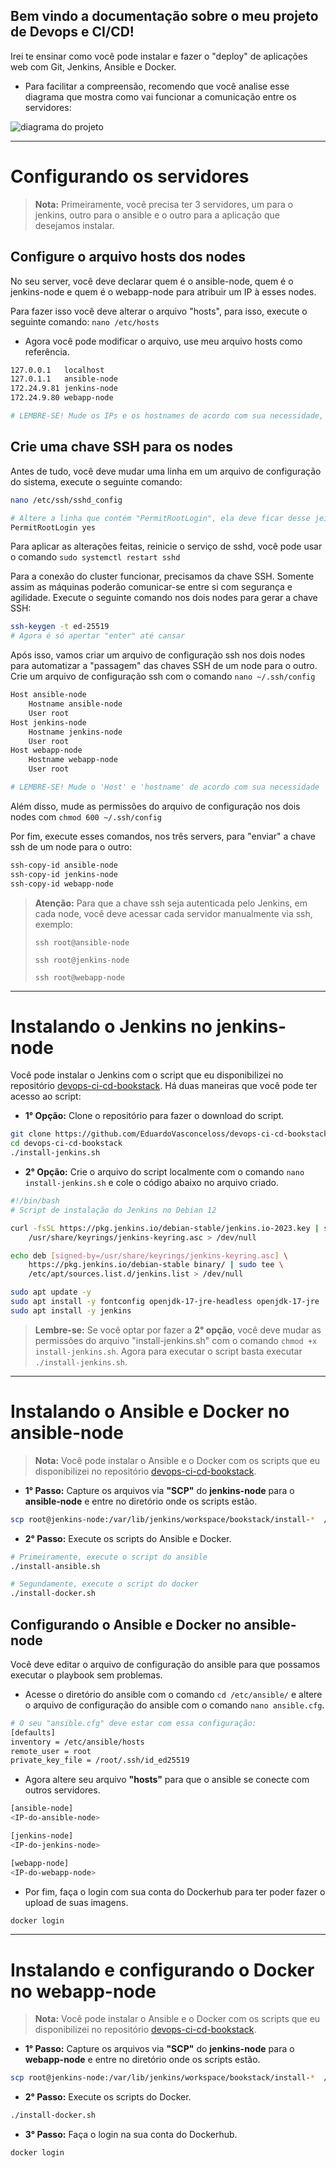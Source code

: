 ## Bem vindo a documentação sobre o meu projeto de Devops e CI/CD!

Irei te ensinar como você pode instalar e fazer o "deploy" de aplicações web com Git, Jenkins, Ansible e Docker.

- Para facilitar a compreensão, recomendo que você analise esse diagrama que mostra como vai funcionar a comunicação entre os servidores:

![diagrama do projeto](assets/projeto_devops.drawio.png)

---

# Configurando os servidores

> **Nota:** Primeiramente, você precisa ter 3 servidores, um para o jenkins, outro para o ansible e o outro para a aplicação que desejamos instalar.

## Configure o arquivo hosts dos nodes

No seu server, você deve declarar quem é o ansible-node, quem é o jenkins-node e quem é o webapp-node para atribuir um IP à esses nodes.

Para fazer isso você deve alterar o arquivo "hosts", para isso, execute o seguinte comando: `nano /etc/hosts`

- Agora você pode modificar o arquivo, use meu arquivo hosts como referência.

```bash
127.0.0.1	localhost
127.0.1.1	ansible-node
172.24.9.81 jenkins-node
172.24.9.80 webapp-node

# LEMBRE-SE! Mude os IPs e os hostnames de acordo com sua necessidade, um IP e hostname que sirvam para mim podem não servir para você e vice-versa.
```

## Crie uma chave SSH para os nodes

Antes de tudo, você deve mudar uma linha em um arquivo de configuração do sistema, execute o seguinte comando:

```bash
nano /etc/ssh/sshd_config

# Altere a linha que contém "PermitRootLogin", ela deve ficar desse jeito:
PermitRootLogin yes
```

Para aplicar as alterações feitas, reinicie o serviço de sshd, você pode usar o comando `sudo systemctl restart sshd`

Para a conexão do cluster funcionar, precisamos da chave SSH. Somente assim as máquinas poderão comunicar-se entre si com segurança e agilidade. Execute o seguinte comando nos dois nodes para gerar a chave SSH:

```bash
ssh-keygen -t ed-25519
# Agora é só apertar "enter" até cansar
```

Após isso, vamos criar um arquivo de configuração ssh nos dois nodes para automatizar a "passagem" das chaves SSH de um node para o outro. Crie um arquivo de configuração ssh com o comando `nano ~/.ssh/config`

```bash
Host ansible-node
    Hostname ansible-node
    User root
Host jenkins-node
    Hostname jenkins-node
    User root
Host webapp-node
    Hostname webapp-node
    User root

# LEMBRE-SE! Mude o 'Host' e 'hostname' de acordo com sua necessidade
```

Além disso, mude as permissões do arquivo de configuração nos dois nodes com `chmod 600 ~/.ssh/config`

Por fim, execute esses comandos, nos três servers, para "enviar" a chave ssh de um node para o outro:

```bash
ssh-copy-id ansible-node
ssh-copy-id jenkins-node
ssh-copy-id webapp-node
```

> **Atenção:** Para que a chave ssh seja autenticada pelo Jenkins, em cada node, você deve acessar cada servidor manualmente via ssh, exemplo:
>
> `ssh root@ansible-node`
>
> `ssh root@jenkins-node`
>
> `ssh root@webapp-node`

---

# Instalando o Jenkins no jenkins-node

Você pode instalar o Jenkins com o script que eu disponibilizei no repositório [devops-ci-cd-bookstack](https://github.com/EduardoVasconceloss/devops-ci-cd-project). Há duas maneiras que você pode ter acesso ao script:

- **1° Opção:** Clone o repositório para fazer o download do script.

```bash
git clone https://github.com/EduardoVasconceloss/devops-ci-cd-bookstack.git
cd devops-ci-cd-bookstack
./install-jenkins.sh
```

- **2° Opção:** Crie o arquivo do script localmente com o comando `nano install-jenkins.sh` e cole o código abaixo no arquivo criado.

```bash
#!/bin/bash
# Script de instalação do Jenkins no Debian 12

curl -fsSL https://pkg.jenkins.io/debian-stable/jenkins.io-2023.key | sudo tee \
    /usr/share/keyrings/jenkins-keyring.asc > /dev/null

echo deb [signed-by=/usr/share/keyrings/jenkins-keyring.asc] \
    https://pkg.jenkins.io/debian-stable binary/ | sudo tee \
    /etc/apt/sources.list.d/jenkins.list > /dev/null

sudo apt update -y
sudo apt install -y fontconfig openjdk-17-jre-headless openjdk-17-jre
sudo apt install -y jenkins
```

> **Lembre-se:** Se você optar por fazer a **2° opção**, você deve mudar as permissões do arquivo "install-jenkins.sh" com o comando `chmod +x install-jenkins.sh`. Agora para executar o script basta executar `./install-jenkins.sh`.

---

# Instalando o Ansible e Docker no ansible-node

> **Nota:** Você pode instalar o Ansible e o Docker com os scripts que eu disponibilizei no repositório [devops-ci-cd-bookstack](https://github.com/EduardoVasconceloss/devops-ci-cd-project).

- **1° Passo:** Capture os arquivos via **"SCP"** do **jenkins-node** para o **ansible-node** e entre no diretório onde os scripts estão.

```bash
scp root@jenkins-node:/var/lib/jenkins/workspace/bookstack/install-*  /var/tmp/ && cd /var/tmp/
```

- **2° Passo:** Execute os scripts do Ansible e Docker.

```bash
# Primeiramente, execute o script do ansible
./install-ansible.sh

# Segundamente, execute o script do docker
./install-docker.sh
```

## Configurando o Ansible e Docker no ansible-node

Você deve editar o arquivo de configuração do ansible para que possamos executar o playbook sem problemas.

- Acesse o diretório do ansible com o comando `cd /etc/ansible/` e altere o arquivo de configuração do ansible com o comando `nano ansible.cfg`.

```bash
# O seu "ansible.cfg" deve estar com essa configuração:
[defaults]
inventory = /etc/ansible/hosts
remote_user = root
private_key_file = /root/.ssh/id_ed25519
```

- Agora altere seu arquivo **"hosts"** para que o ansible se conecte com outros servidores.

```bash
[ansible-node]
<IP-do-ansible-node>

[jenkins-node]
<IP-do-jenkins-node>

[webapp-node]
<IP-do-webapp-node>
```

- Por fim, faça o login com sua conta do Dockerhub para ter poder fazer o upload de suas imagens.

```bash
docker login
```

---

# Instalando e configurando o Docker no webapp-node

> **Nota:** Você pode instalar o Ansible e o Docker com os scripts que eu disponibilizei no repositório [devops-ci-cd-bookstack](https://github.com/EduardoVasconceloss/devops-ci-cd-project).

- **1° Passo:** Capture os arquivos via **"SCP"** do **jenkins-node** para o **webapp-node** e entre no diretório onde os scripts estão.

```bash
scp root@jenkins-node:/var/lib/jenkins/workspace/bookstack/install-*  /var/tmp/ && cd /var/tmp/
```

- **2° Passo:** Execute os scripts do Docker.

```bash
./install-docker.sh
```

- **3° Passo:** Faça o login na sua conta do Dockerhub.

```bash
docker login
```
